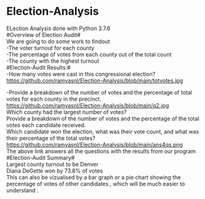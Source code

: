 # Election-Analysis
ELection Analysis done with Python 3.7.6<br/>
#Overview of Election Audit#<br/>
We are going to do some work to findout<br/>
-The voter turnout for each county<br/>
-The percentage of votes from each county out of the total count<br/>
-The county with the highest turnout<br/>
#Election-Audit Results:#<br/>
-How many votes were cast in this congressional election?
  https://github.com/ramyasnl/Election-Analysis/blob/main/totvotes.jpg       <br/>

-Provide a breakdown of the number of votes and the percentage of total votes for each county in the precinct.<br/>
https://github.com/ramyasnl/Election-Analysis/blob/main/q2.jpg<br/>
Which county had the largest number of votes?<br/>
Provide a breakdown of the number of votes and the percentage of the total votes each candidate received.<br/>
Which candidate won the election, what was their vote count, and what was their percentage of the total votes?<br/>
 https://github.com/ramyasnl/Election-Analysis/blob/main/ans4qs.png  <br/>
The above link answers all the questions with the results from our program
#Election-Audit Summary#<br/>
Largest county turnout to be Denver<br/>
Diana DeGette won by 73.8% of votes<br/>
This can also be vizualised by a bar graph or a pie chart showing the percentage of votes of other candidates , which will be much easier to understand .

